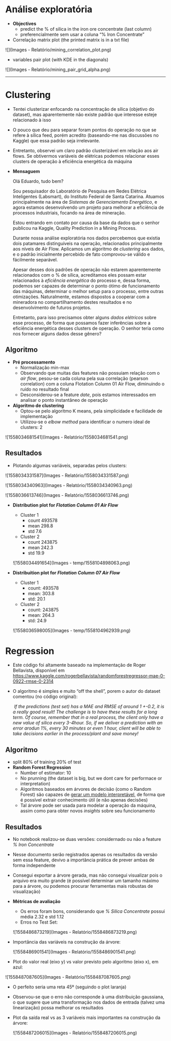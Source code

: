 # Análise exploratória

* **Objectives**
  * predict the % of silica in the iron ore concentrate (last column)
  * preferencialmente sem usar a coluna “% Iron Concentrate”
* Correlação matrix plot (the printed matrix is in a txt file)

![](Images - Relatório/mining_correlation_plot.png)

* variables pair plot (with KDE in the diagonals)

![](Images - Relatório/mining_pair_grid_alpha.png)

* * *





# **Clustering**

* Tentei clusterizar enfocando na concentração de sílica (objetivo do dataset), mas aparentemente não existe padrão que interesse esteje relacionado à isso

* O pouco que deu para separar foram pontos do operação no que se refere à sílica feed, porém acredito (baseando-me nas discussões no Kaggle) que essa padrão seja irrelevante.

* Entretanto, observei um claro padrão clusterizável em relação aos air flows. Se obtivermos variáveis de elétricas podemos relacionar esses clusters de operação à eficiência energética da máquina

* **Mensaguem**

  Olá Eduardo, tudo bem?

  Sou pesquisador do Laboratório de Pesquisa em Redes Elétrica Inteligentes (Labsmart), do Instituto Federal de Santa Catarina. Atuamos principalmente na área de *Sistemas de Gerenciamento Energético*, e agora estamos desenvolvendo um projeto para melhorar a eficiência de processos industriais, focando na área de mineração.

  Estou entrando em contato por causa da base da dados que o senhor publicou na Kaggle, Quality Prediction in a Mining Process. 

  Durante nossa análise exploratória nos dados percebemos que existia dois patamares distinguíveis na operação, relacionados principalmente aos níveis de Air Flow. Aplicamos um algoritmo de *clustering* aos dados, e o padrão inicialmente percebido de fato comprovou-se válido e fácilmente separável. 

  Apesar desses dois padrões de operação não estarem aparentemente relacionados com o % de sílica, acreditamos eles possam estar relacionados à *eficiência energética* do processo e, dessa forma, podemos ser capazes de determinar o ponto ótimo de funcionamento das máquinas, determinar o melhor setup para o processo, entre outras otimizações. Naturalmente, estamos dispostos a cooperar com a mineradora no compartilhamento destes resultados e no desenvolvimento de futuros projetos. 

  Entretanto, para isso precisamos obter alguns *dados elétricos* sobre esse processo, de forma que possamos fazer inferências sobre a eficiência energética desses clusters de operação. O senhor teria como nos fornecer alguns dados desse gênero? 


## **Algoritmo**

* **Pré processamento**
  * Normalização min-max
  * Observando que muitas das features não possuiam relação com o *air flow*, pesou-se cada coluna pela sua correlação (pearson correlation) com a coluna Flotation Column 01 Air Flow, diminuindo o ruído no resultado final
  * Desconsiderou-se a feature *date*, pois estamos interessados em analisar o ponto instantâneo de operação
* **Algoritmo de clustering**
  * Optou-se pelo algoritmo K means, pela simplicidade e facilidade de implementação
  * Utilizou-se o *elbow method* para identificar o numero ideal de clusters: 2

![1558034681541](Images - Relatório/1558034681541.png)

## **Resultados**

* Plotando algumas variáveis, separadas pelos clusters:

![1558034331587](Images - Relatório/1558034331587.png)

![1558034340963](Images - Relatório/1558034340963.png)

![1558036613746](Images - Relatório/1558036613746.png)
* **Distribution plot for *Flotation Column 01 Air Flow***

  * Cluster 1
    * count    493578
    * mean     298.8
    * std      7.6 
  * Cluster 2
    * count    243875
    * mean     242.3
    * std      19.9

  ![1558034491654](Images - temp/1558104898063.png)

* **Distribuition plot for *Flotation Column 07 Air Flow***

  * Cluster 1
    * count: 493578
    * mean: 303.8
    * std: 20.1 
  * Cluster 2
    * count: 243875
    * mean: 264.3
    * std: 24.9

  ![1558036598005](Images - temp/1558104962939.png)

# Regression
* Este código foi altamente baseado na implementação de Roger Bellavista, disponível em https://www.kaggle.com/rogerbellavista/randomforestregressor-mae-0-0922-rmse-0-2314

* O algoritmo é simples e muito “off the shell”, porem o autor do dataset comentou (no código original):

  ​	 *If the predictions (test set)  has a MAE and RMSE of around 1 +-0.2, it 
  is a really good result! The challenge is to have these results for a 
  long term. Of course, remember that in a real process, the client only 
  have a new value of silica every 3-4hour. So, if we deliver a prediction
  with an error arodun 1%, every 30 minutes or even 1 hour, client will 
  be able to take decisions earlier in the process/plant and save money!*

## Algoritmo

* split 80% of training 20% of test
* **Random Forest Regression**
  * Number of estimator: 10
  * No prunning (the dataset is big, but we dont care for performace or interpretation)
  * Algoritmos baseados em árvores de decisão (como o Random Forest) são capazes de <u>gerar um modelo interpretável</u>, de forma que é possível extrair conhecimento útil (e não apenas decisões)
  * Tal árvore pode ser usada para modelar a operação da máquina, assim como para obter novos *insights* sobre seu funcionamento

## Resultados

* No notebook realizou-se duas versões: considernado ou não a feature *% Iron Concentrate*

* Nesse documento serão registrados apenas os resultados da versão sem essa feature, devivo a importância prática de prever ambas de forma independente

* Consegui exportar a árvore gerada, mas não consegui visualizar pois o arquivo era muito grande (é possível determinar um tamanho máximo para a árvore, ou podemos procurar ferramentas mais robustas de visualização)

* **Métricas de avaliação**

  * Os erros foram bons, considerando que *% Silica Concentrate* possui média 2.32 e std 1.12
  * Erros no Test Set:

  ![1558486873219](Images - Relatório/1558486873219.png)

* Importância das variáveis na construção da árvore:

  ![1558486901541](Images - Relatório/1558486901541.png)

* Plot do valor real (eixo y) vs valor previsto pelo algoritmo (eixo x), em azul:

![1558487087605](Images - Relatório/1558487087605.png)

* O perfeito seria uma reta 45º (seguindo o plot laranja)

* Observou-se que o erro não corresponde à uma distribuição gaussiana, o que sugere que uma transformação nos dados de entrada (talvez uma linearização) possa melhorar os resultados

* Plot da saída real vs as 3 variáveis mais importantes na construção da árvore:

  ![1558487206015](Images - Relatório/1558487206015.png)
































